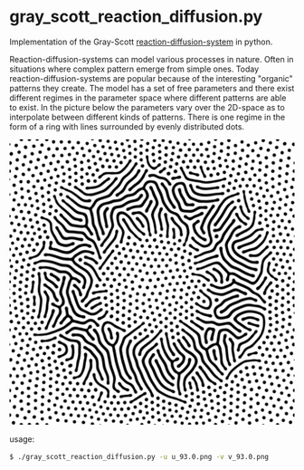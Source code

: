 # gray_scott_reaction_diffusion.py

Implementation of the Gray-Scott [reaction-diffusion-system](https://en.wikipedia.org/wiki/Reaction%E2%80%93diffusion_system) in python.

Reaction-diffusion-systems can model various processes in nature. Often in situations where complex pattern emerge from simple ones. Today reaction-diffusion-systems are popular because of the interesting "organic" patterns they create. The model has a set of free parameters and  there exist different regimes in the parameter space where different patterns are able to exist. In the picture below the parameters vary over the 2D-space as to interpolate between different kinds of patterns. There is one regime in the form of a ring with lines surrounded by evenly distributed dots.

![reaction_diffusion_ring](/reaction_diffusion_ring.png) 

usage:
```bash
$ ./gray_scott_reaction_diffusion.py -u u_93.0.png -v v_93.0.png
```
